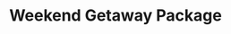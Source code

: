 ---
title: "Weekend Getaway Package"
description: "Perfect two-night stay including breakfast, dinner at our restaurant, and complimentary spa access"
discount: 20
valid_from: "2024-01-01T00:00:00.000Z"
valid_until: "2024-12-31T23:59:59.000Z"
image: "/images/hero-hotel.jpg"
terms: "Valid for Friday-Sunday stays only. Must be booked at least 48 hours in advance. Cannot be combined with other offers."
---